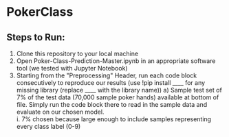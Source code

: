 # PokerClass

## Steps to Run:
1. Clone this repository to your local machine
2. Open Poker-Class-Prediction-Master.ipynb in an appropriate software tool (we tested with Jupyter Notebook)
3. Starting from the "Preprocessing" Header, run each code block consecutively to reproduce our results (use !pip install ____ for any missing library (replace ____ with the library name))
  a) Sample test set of 7% of the test data (70,000 sample poker hands) available at bottom of file.  Simply run the code block there to read in the sample data and evaluate on our chosen model.  
      i. 7% chosen because large enough to include samples representing every class label (0-9)
